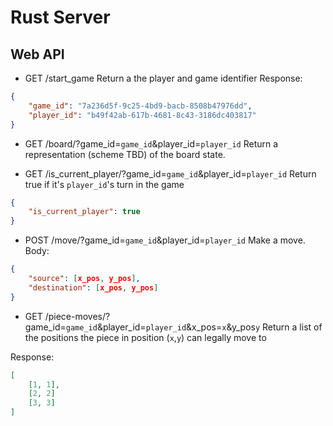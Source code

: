 # Rust Server

## Web API

- GET /start_game
Return a the player and  game identifier
Response:
```json
{
    "game_id": "7a236d5f-9c25-4bd9-bacb-8508b47976dd",
    "player_id": "b49f42ab-617b-4681-8c43-3186dc403817"
}
```

- GET /board/?game_id=`game_id`&player_id=`player_id`
Return a representation (scheme TBD) of the board state.


- GET /is_current_player/?game_id=`game_id`&player_id=`player_id`
Return true if it's `player_id`'s turn in the game
```json
{
    "is_current_player": true
}
```


- POST /move/?game_id=`game_id`&player_id=`player_id`
Make a move.
Body:
```json
{
    "source": [x_pos, y_pos],
    "destination": [x_pos, y_pos]
}
```

- GET /piece-moves/?game_id=`game_id`&player_id=`player_id`&x_pos=`x`&y_pos`y`
Return a list of the positions the piece in position (`x`,`y`) can legally move to


Response:
```json
[
    [1, 1],
    [2, 2]
    [3, 3]
]
```